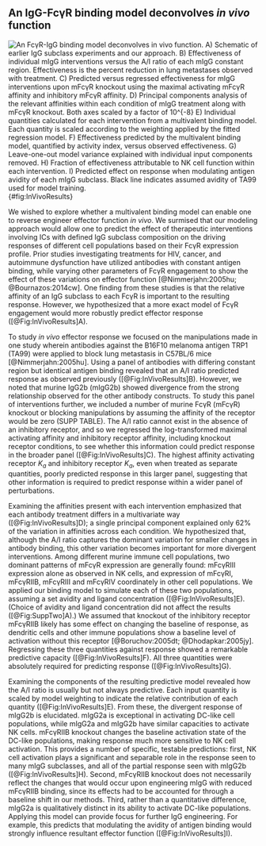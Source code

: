## An IgG-FcγR binding model deconvolves *in vivo* function

![**An FcγR-IgG binding model deconvolves *in vivo* function.** A) Schematic of earlier IgG subclass experiments and our approach. B) Effectiveness of individual mIgG interventions versus the A/I ratio of each mIgG constant region. Effectiveness is the percent reduction in lung metastases observed with treatment. C) Predicted versus regressed effectiveness for mIgG interventions upon mFcγR knockout using the maximal activating mFcγR affinity and inhibitory mFcγR affinity. D) Principal components analysis of the relevant affinities within each condition of mIgG treatment along with mFcγR knockout. Both axes scaled by a factor of 10$^{-8}$ E) Individual quantities calculated for each intervention from a multivalent binding model. Each quantity is scaled according to the weighting applied by the fitted regression model. F) Effectiveness predicted by the multivalent binding model, quantified by activity index, versus observed effectiveness. G) Leave-one-out model variance explained with individual input components removed. H) Fraction of effectiveness attributable to NK cell function within each intervention. I) Predicted effect on response when modulating antigen avidity of each mIgG subclass. Black line indicates assumed avidity of TA99 used for model training.](./Figures/Figure4.svg){#fig:InVivoResults}

We wished to explore whether a multivalent binding model can enable one to reverse engineer effector function *in vivo*. We surmised that our modeling approach would allow one to predict the effect of therapeutic interventions involving ICs with defined IgG subclass composition on the driving responses of different cell populations based on their FcγR expression profile. Prior studies investigating treatments for HIV, cancer, and autoimmune dysfunction have utilized antibodies with constant antigen binding, while varying other parameters of FcγR engagement to show the effect of these variations on effector function [@Nimmerjahn:2005hu; @Bournazos:2014cw]. One finding from these studies is that the relative affinity of an IgG subclass to each FcγR is important to the resulting response. However, we hypothesized that a more exact model of FcγR engagement would more robustly predict effector response ([@Fig:InVivoResults]A).

To study *in vivo* effector response we focused on the manipulations made in one study wherein antibodies against the B16F10 melanoma antigen TRP1 (TA99) were applied to block lung metastasis in C57BL/6 mice [@Nimmerjahn:2005hu]. Using a panel of antibodies with differing constant region but identical antigen binding revealed that an A/I ratio predicted response as observed previously ([@Fig:InVivoResults]B). However, we noted that murine IgG2b (mIgG2b) showed divergence from the strong relationship observed for the other antibody constructs. To study this panel of interventions further, we included a number of murine FcγR (mFcγR) knockout or blocking manipulations by assuming the affinity of the receptor would be zero (SUPP TABLE). The A/I ratio cannot exist in the absence of an inhibitory receptor, and so we regressed the log-transformed maximal activating affinity and inhibitory receptor affinity, including knockout receptor conditions, to see whether this information could predict response in the broader panel ([@Fig:InVivoResults]C). The highest affinity activating receptor $K_a$ and inhibitory receptor $K_a$, even when treated as separate quantities, poorly predicted response in this larger panel, suggesting that other information is required to predict response within a wider panel of perturbations.

Examining the affinities present with each intervention emphasized that each antibody treatment differs in a multivariate way ([@Fig:InVivoResults]D); a single principal component explained only 62% of the variation in affinities across each condition. We hypothesized that, although the A/I ratio captures the dominant variation for smaller changes in antibody binding, this other variation becomes important for more divergent interventions. Among different murine immune cell populations, two dominant patterns of mFcγR expression are generally found: mFcγRIII expression alone as observed in NK cells, and expression of mFcγRI, mFcγRIIB, mFcγRIII and mFcγRIV coordinately in other cell populations. We applied our binding model to simulate each of these two populations, assuming a set avidity and ligand concentration ([@Fig:InVivoResults]E). (Choice of avidity and ligand concentration did not affect the results ([@Fig:SuppTwo]A).) We assumed that knockout of the inhibitory receptor mFcγRIIB likely has some effect on changing the baseline of response, as dendritic cells and other immune populations show a baseline level of activation without this receptor [@Boruchov:2005dt; @Dhodapkar:2005jy]. Regressing these three quantities against response showed a remarkable predictive capacity ([@Fig:InVivoResults]F). All three quantities were absolutely required for predicting response ([@Fig:InVivoResults]G).

Examining the components of the resulting predictive model revealed how the A/I ratio is usually but not always predictive. Each input quantity is scaled by model weighting to indicate the relative contribution of each quantity ([@Fig:InVivoResults]E). From these, the divergent response of mIgG2b is elucidated. mIgG2a is exceptional in activating DC-like cell populations, while mIgG2a and mIgG2b have similar capacities to activate NK cells. mFcγRIIB knockout changes the baseline activation state of the DC-like populations, making response much more sensitive to NK cell activation. This provides a number of specific, testable predictions: first, NK cell activation plays a significant and separable role in the response seen to many mIgG subclasses, and all of the partial response seen with mIgG2b ([@Fig:InVivoResults]H). Second, mFcγRIIB knockout does not necessarily reflect the changes that would occur upon engineering mIgG with reduced mFcγRIIB binding, since its effects had to be accounted for through a baseline shift in our methods. Third, rather than a quantitative difference, mIgG2a is qualitatively distinct in its ability to activate DC-like populations. Applying this model can provide focus for further IgG engineering. For example, this predicts that modulating the avidity of antigen binding would strongly influence resultant effector function ([@Fig:InVivoResults]I).
